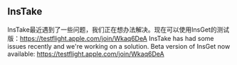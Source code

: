 ## InsTake

InsTake最近遇到了一些问题，我们正在想办法解决。现在可以使用InsGet的测试版：https://testflight.apple.com/join/Wkaq6DeA
InsTake has had some issues recently and we're working on a solution. Beta version of InsGet now available: https://testflight.apple.com/join/Wkaq6DeA